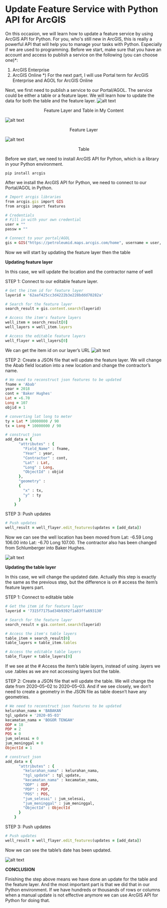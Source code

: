 # Update Feature Service with Python API for ArcGIS
On this occasion, we will learn how to update a feature service by using ArcGIS API for Python. For you, who's still new in ArcGIS, this is really a powerful API that will help you to manage your tasks with Python. Especially if we are used to programming.
Before we start, make sure that you have an account and access to publish a service on the following (you can choose one)*:
1. ArcGIS Enterprise 
2. ArcGIS Online
*) For the next part, I will use Portal term for ArcGIS Enterprise and AGOL for ArcGIS Online

Next, we first need to publish a service to our Portal/AGOL. The service could be either a table or a feature layer. We will learn how to update the data for both the table and the feature layer.
![alt text](https://github.com/lucassuryana/Update-Feature-Service-ArcGIS/blob/master/blob/Table%20and%20Feature%20Layer.JPG)
<p align="center">
  Feature Layer and Table in My Content
</p>

![alt text](https://github.com/lucassuryana/Update-Feature-Service-ArcGIS/blob/master/blob/Feature%20Layer.JPG)
<p align="center">
  Feature Layer
</p>

![alt text](https://github.com/lucassuryana/Update-Feature-Service-ArcGIS/blob/master/blob/Well.JPG)
<p align="center">
  Table
</p>

Before we start, we need to install ArcGIS API for Python, which is a library in your Python environment.
```
pip install arcgis
```

After we install the ArcGIS API for Python, we need to connect to our Portal/AGOL in Python.
```ruby
# Import arcgis libraries
from arcgis.gis import GIS
from arcgis import features

# Credentials
# Fill in with your own credential
user = ""
passw = ""

# Connect to your portal/AGOL
gis = GIS("https://petroleumid.maps.arcgis.com/home", username = user, password = passw)
```

Now we will start by updating the feature layer then the table

<b>Updating feature layer</b>

In this case, we will update the location and the contractor name of well

STEP 1: Connect to our editable feature layer.
```ruby
# Get the item id for feature layer
layerid = '62aaf425cc3d4222b3e228bddd70282a'

# Search for the feature layer
search_result = gis.content.search(layerid)

# Access the item's feature layers
well_item = search_result[0]
well_layers = well_item.layers

# Access the editable feature layers
well_flayer = well_layers[0]
```

We can get the item id on our layer’s URL
![alt text](https://github.com/lucassuryana/Update-Feature-Service-ArcGIS/blob/master/blob/itemid.png)

STEP 2: Create a JSON file that will update the feature layer. We will change the Abab field location into a new location and change the contractor’s name.

```ruby
# We need to reconstruct json features to be updated
fname = 'Abab'
year = 2018
cont = 'Baker Hughes'
Lat = -6.70
Long = 107
objid = 1

# converting lat long to meter
ty = Lat * 10000000 / 90
tx = Long * 10000000 / 90

# construct json
add_data = {
      "attributes" : {
        "Field_Name" : fname, 
        "Year" : year, 
        "Contractor" : cont, 
        "Lat" : Lat, 
        "Long" : Long,
        "ObjectId" : objid
      }, 
      "geometry" : 
      {
        "x" : tx, 
        "y" : ty
      }
    }
```

STEP 3: Push updates

```ruby
# Push updates
well_result = well_flayer.edit_features(updates = [add_data])
```

Now we can see the well location has been moved from Lat: -6.59 Long 106.00 into Lat: -6.70 Long 107.00. The contractor also has been changed from Schlumberger into Baker Hughes.

![alt text](https://github.com/lucassuryana/Update-Feature-Service-ArcGIS/blob/master/blob/update-feature.png)

<b>Updating the table layer</b>

In this case, we will change the updated date. Actually this step is exactly the same as the previous step, but the difference is on # access the item’s feature layers part.

STEP 1: Connect to editable table

```ruby
# Get the item id for feature layer
layerid = '7315f7175ad34b9392f1a83ffa693130'

# Search for the feature layer
search_result = gis.content.search(layerid)

# Access the item's table layers
table_item = search_result[0]
table_layers = table_item.tables

# Access the editable table layers
table_flayer = table_layers[0]
```

If we see at the # Access the item’s table layers, instead of using .layers we use .tables as we are not accessing layers but the table.

STEP 2: Create a JSON file that will update the table. We will change the date from 2020–05–02 to 2020–05–03. And if we see closely, we don’t need to create a geometry in the JSON file as table doesn’t have any geometries.

```ruby
# We need to reconstruct json features to be updated
kelurahan_nama = 'BABAKAN'
tgl_update = '2020-05-03'
kecamatan_nama = 'BOGOR TENGAH'
ODP = 18
PDP = 2
POS = 0
jum_selesai = 0
jum_meninggal = 0
ObjectId = 1

# construct json
add_data = {
      "attributes" : {
        "kelurahan_nama" : kelurahan_nama, 
        "tgl_update" : tgl_update, 
        "kecamatan_nama" : kecamatan_nama, 
        "ODP" : ODP, 
        "PDP" : PDP,
        "POS" : POS,
        "jum_selesai" : jum_selesai,
        "jum_meninggal" : jum_meninggal,
        "ObjectId" : ObjectId
      }
    }
```

STEP 3: Push updates

```ruby
# Push updates
well_result = well_flayer.edit_features(updates = [add_data])
```

Now we can see the table’s date has been updated.

![alt text](https://github.com/lucassuryana/Update-Feature-Service-ArcGIS/blob/master/blob/update-table.png)

<b>CONCLUSION</b>

Finishing the step above means we have done an update for the table and the feature layer. And the most important part is that we did that in our Python environment. If we have hundreds or thousands of rows or columns when a manual update is not effective anymore we can use ArcGIS API for Python for doing that.
